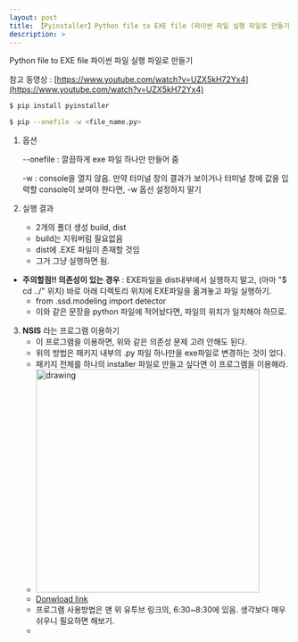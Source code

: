 ```yaml
---
layout: post
title: 【Pyinstaller】Python file to EXE file (파이썬 파일 실행 파일로 만들기)
description: >
---
```


Python file to EXE file 파이썬 파일 실행 파일로 만들기 

참고 동영상 : [https://www.youtube.com/watch?v=UZX5kH72Yx4](https://www.youtube.com/watch?v=UZX5kH72Yx4)

```sh
$ pip install pyinstaller

$ pip --onefile -w <file_name.py>
```

1. 옵션

    --onefile : 깔끔하게 exe 파일 하나만 만들어 줌

    -w : console을 열지 않음. 만약 터미널 창의 결과가 보이거나 터미널 창에 값을 입력할 console이 보여야 한다면, -w 옵선 설정하지 말기

2. 실행 결과
    - 2개의 폴더 생성 build, dist
    - build는 지워버림 필요없음
    - dist에 .EXE 파일이 존재할 것임
    - 그거 그냥 실행하면 됨.

- **주의할점!! 의존성이 있는 경우** : EXE파일을 dist내부에서 실행하지 말고, (아마 "$ cd ../" 위치) 바로 아래 디렉토리 위치에 EXE파일을 옮겨놓고 파일 실행하기. 
    - from .ssd.modeling import detector
    - 이와 같은 문장을 python 파일에 적어놨다면, 파일의 위치가 일치해야 하므로.

3. **NSIS** 라는 프로그램 이용하기
    - 이 프로그램을 이용하면, 위와 같은 의존성 문제 고려 안해도 된다.
    - 위의 방법은 패키지 내부의 .py 파일 하나만을 exe파일로 변경하는 것이 었다. 
    - 패키지 전체를 하나의 installer 파일로 만들고 싶다면 이 프로그램을 이용해라.
    - <img src='https://user-images.githubusercontent.com/46951365/104916799-e2a06280-59d5-11eb-8c56-0890ba2d7fad.png' alt='drawing' width='400'/>
    - [Donwload link](https://nsis.sourceforge.io/Download)
    - 프로그램 사용방법은 맨 위 유투브 링크의, 6:30~8:30에 있음. 생각보다 매우 쉬우니 필요하면 해보기.
    - 
 
